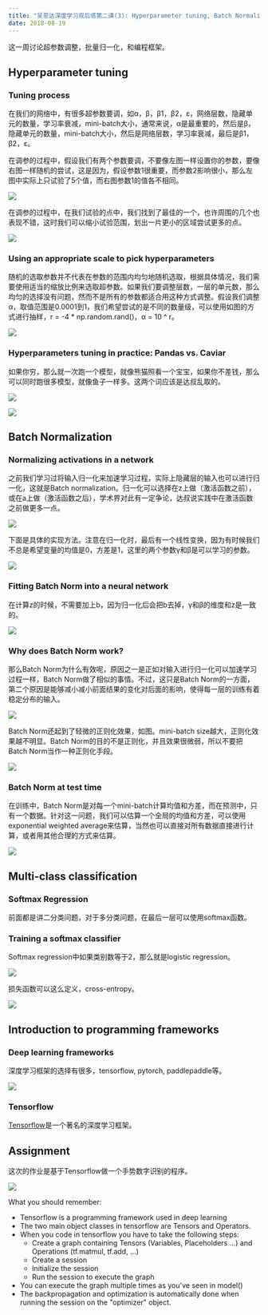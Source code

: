 ```yaml
---
title: "吴恩达深度学习观后感第二课(3): Hyperparameter tuning, Batch Normalization and Programming Frameworks"
date: 2018-08-19
---
```


这一周讨论超参数调整，批量归一化，和编程框架。

## Hyperparameter tuning

### Tuning process

在我们的网络中，有很多超参数要调，如α，β，β1，β2，ε，网络层数，隐藏单元的数量，学习率衰减，mini-batch大小，通常来说，α是最重要的，然后是β，隐藏单元的数量，mini-batch大小，然后是网络层数，学习率衰减，最后是β1，β2，ε。

在调参的过程中，假设我们有两个参数要调，不要像左图一样设置你的参数，要像右图一样随机的尝试，这是因为，假设参数1很重要，而参数2影响很小，那么左图中实际上只试验了5个值，而右图参数1的值各不相同。

![](dl-2-3-1-1.png)

在调参的过程中，在我们试验的点中，我们找到了最佳的一个，也许周围的几个也表现不错，这时我们可以缩小试验范围，划出一片更小的区域尝试更多的点。

![](dl-2-3-1-2.png)

### Using an appropriate scale to pick hyperparameters

随机的选取参数并不代表在参数的范围内均匀地随机选取，根据具体情况，我们需要使用适当的缩放比例来选取超参数。如果我们要调整层数，一层的单元数，那么均匀的选择没有问题，然而不是所有的参数都适合用这种方式调整。假设我们调整α，取值范围是0.0001到1，我们希望尝试的是不同的数量级，可以使用如图的方式进行抽样，r = -4 * np.random.rand()，α = 10 ^ r。

![](dl-2-3-2-1.png)

### Hyperparameters tuning in practice: Pandas vs. Caviar

如果你穷，那么就一次跑一个模型，就像熊猫照看一个宝宝，如果你不差钱，那么可以同时跑很多模型，就像鱼子一样多。这两个词应该是达叔乱取的。

![](dl-2-3-3-1.png)

![](dl-2-3-3-2.png)

## Batch Normalization

### Normalizing activations in a network

之前我们学习过将输入归一化来加速学习过程，实际上隐藏层的输入也可以进行归一化，这就是Batch normalization。归一化可以选择在z上做（激活函数之前），或在a上做（激活函数之后），学术界对此有一定争论，达叔说实践中在激活函数之前做更多一点。

![](dl-2-3-4-1.png)

下面是具体的实现方法。注意在归一化时，最后有一个线性变换，因为有时候我们不总是希望变量的均值是0，方差是1，这里的两个参数γ和β是可以学习的参数。

![](dl-2-3-4-2.png)

### Fitting Batch Norm into a neural network

在计算z的时候，不需要加上b，因为归一化后会把b去掉，γ和β的维度和z是一致的。

![](dl-2-3-5-1.png)

### Why does Batch Norm work?

那么Batch Norm为什么有效呢，原因之一是正如对输入进行归一化可以加速学习过程一样，Batch Norm做了相似的事情。不过，这只是Batch Norm的一方面，第二个原因是能够减小减小前面结果的变化对后面的影响，使得每一层的训练有着稳定分布的输入。

![](dl-2-3-6-1.png)

Batch Norm还起到了轻微的正则化效果，如图。mini-batch size越大，正则化效果越不明显。Batch Norm的目的不是正则化，并且效果很微弱，所以不要把Batch Norm当作一种正则化手段。

![](dl-2-3-6-2.png)

### Batch Norm at test time

在训练中，Batch Norm是对每一个mini-batch计算均值和方差，而在预测中，只有一个数据。针对这一问题，我们可以估算一个全局的均值和方差，可以使用exponential weighted average来估算，当然也可以直接对所有数据直接进行计算，或者用其他合理的方式来估算。

![](dl-2-3-7-1.png)

## Multi-class classification

### Softmax Regression

前面都是讲二分类问题，对于多分类问题，在最后一层可以使用softmax函数。

### Training a softmax classifier

Softmax regression中如果类别数等于2，那么就是logistic regression。

![](dl-2-3-9-1.png)

损失函数可以这么定义，cross-entropy。

![](dl-2-3-9-2.png)

## Introduction to programming frameworks

### Deep learning frameworks

深度学习框架的选择有很多，tensorflow, pytorch, paddlepaddle等。

![](dl-2-3-10-1.png)

### Tensorflow

[Tensorflow](https://www.tensorflow.org/)是一个著名的深度学习框架。

## Assignment

这次的作业是基于Tensorflow做一个手势数字识别的程序。

![](dl-2-3-a.png)

What you should remember:

- Tensorflow is a programming framework used in deep learning
- The two main object classes in tensorflow are Tensors and Operators.
- When you code in tensorflow you have to take the following steps:
  - Create a graph containing Tensors (Variables, Placeholders ...) and Operations (tf.matmul, tf.add, ...)
  - Create a session
  - Initialize the session
  - Run the session to execute the graph
- You can execute the graph multiple times as you've seen in model()
- The backpropagation and optimization is automatically done when running the session on the "optimizer" object.
